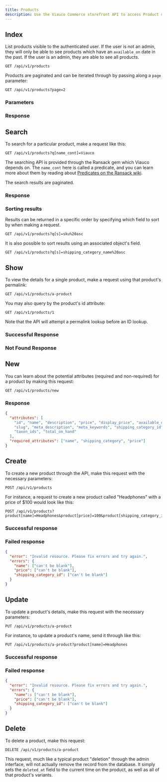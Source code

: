 ```yaml
---
title: Products
description: Use the Viauco Commerce storefront API to access Product data.
---
```


## Index

List products visible to the authenticated user. If the user is not an admin, they will only be able to see products which have an `available_on` date in the past. If the user is an admin, they are able to see all products.

```text
GET /api/v1/products
```

Products are paginated and can be iterated through by passing along a `page` parameter:

```text
GET /api/v1/products?page=2
```

### Parameters

<params params='[
  {
    "name": "show_deleted",
    "description": "**boolean** - `true` to show deleted products, `false` to hide them. Default: `false`. **Only available to users with an admin role.**"
  }, {
    "name": "show_discontinued",
    "description": "**boolean** - `true` to show discontinued products, `false` to hide them. Default: `false`. **Only available to users with an admin role.**"
  }, {
    "name": "ids",
    "description": "A comma-separated list of products ids. Specifying this parameter will display the respective products."
  }, {
    "name": "page",
    "description": "The page number of product properties to display."
  }, {
    "name": "per_page",
    "description": "The number of product properties to return per page"
  }
]'></params>

### Response

<status code="200"></status>
<json sample="products"></json>

## Search

To search for a particular product, make a request like this:

```text
GET /api/v1/products?q[name_cont]=Viauco
```

The searching API is provided through the Ransack gem which Viauco depends on. The `name_cont` here is called a predicate, and you can learn more about them by reading about [Predicates on the Ransack wiki](https://github.com/ernie/ransack/wiki/Basic-Searching).

The search results are paginated.

### Response

<status code="200"></status>
<json sample="products"></json>

### Sorting results

Results can be returned in a specific order by specifying which field to sort by when making a request.

```text
GET /api/v1/products?q[s]=sku%20asc
```

It is also possible to sort results using an associated object's field.

```text
GET /api/v1/products?q[s]=shipping_category_name%20asc
```

## Show

To view the details for a single product, make a request using that product\'s permalink:

```text
GET /api/v1/products/a-product
```

You may also query by the product\'s id attribute:

```text
GET /api/v1/products/1
```

Note that the API will attempt a permalink lookup before an ID lookup.

### Successful Response

<status code="200"></status>
<json sample="product"></json>

### Not Found Response

<alert type="not_found"></alert>

## New

You can learn about the potential attributes (required and non-required) for a product by making this request:

```text
GET /api/v1/products/new
```

### Response

<status code="200"></status>
```json
{
  "attributes": [
    "id", "name", "description", "price", "display_price", "available_on",
    "slug", "meta_description", "meta_keywords", "shipping_category_id",
    "taxon_ids", "total_on_hand"
  ],
  "required_attributes": ["name", "shipping_category", "price"]
}
```

## Create

<alert type="admin_only" kind="danger"></alert>

To create a new product through the API, make this request with the necessary parameters:

```text
POST /api/v1/products
```

For instance, a request to create a new product called \"Headphones\" with a price of $100 would look like this:

```text
POST /api/v1/products?product[name]=Headphones&product[price]=100&product[shipping_category_id]=1
```

### Successful response

<status code="201"></status>

### Failed response

<status code="422"></status>
```json
{
  "error": "Invalid resource. Please fix errors and try again.",
  "errors": {
    "name": ["can't be blank"],
    "price": ["can't be blank"],
    "shipping_category_id": ["can't be blank"]
  }
}
```

## Update

<alert type="admin_only" kind="danger"></alert>

To update a product\'s details, make this request with the necessary parameters:

```text
PUT /api/v1/products/a-product
```

For instance, to update a product\'s name, send it through like this:

```text
PUT /api/v1/products/a-product?product[name]=Headphones
```

### Successful response

<status code="201"></status>

### Failed response

<status code="422"></status>
```json
{
  "error": "Invalid resource. Please fix errors and try again.",
  "errors": {
    "name":: ["can't be blank"],
    "price": ["can't be blank"],
    "shipping_category_id": ["can't be blank"]
  }
}
```

## Delete

<alert type="admin_only" kind="danger"></alert>

To delete a product, make this request:

```text
DELETE /api/v1/products/a-product
```

This request, much like a typical product \"deletion\" through the admin interface, will not actually remove the record from the database. It simply sets the `deleted_at` field to the current time on the product, as well as all of that product\'s variants.

<status code="204"></status>
